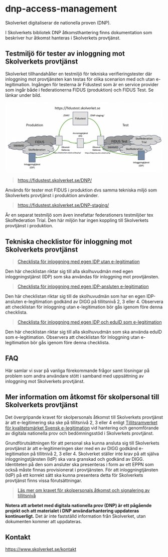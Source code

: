 # dnp-access-management
Skolverket digitaliserar de nationella proven (DNP).

I Skolverkets bibliotek DNP åtkomsthantering finns dokumentation som
beskriver hur åtkomst hanteras i Skolverkets provtjänst.

## Testmiljö för tester av inloggning mot Skolverkets provtjänst

Skolverket tillhandahåller en testmiljö för tekniska verifieringstester där inloggning mot provtjänsten kan testas för olika scenarion med och utan e-legitimation. Ingången för testerna är Fidustest som är en service provider som ingår både i federationerna FIDUS (produktion) och FIDUS Test. Se länkar under bild.

![Testmiljö](./images/fidustest.png)

>https://fidustest.skolverket.se/DNP/

Används för tester mot FIDUS i produktion dvs samma tekniska miljö som Skolverkets provtjänst i produktion använder.

>https://fidustest.skolverket.se/DNP-staging/

Är en separat testmiljö som även innefattar federationers testmiljöer tex Skolfederation Trial. Den här miljön har ingen koppling till Skolverkets provtjänst i produktion.

## Tekniska checklistor för inloggning mot Skolverkets provtjänst

>[Checklista för inloggning med egen IDP utan e-legitimation](.%2Fchecklists%2FInloggning%20med%20egen%20IDP%20utan%20e-legitimation.md)

Den här checklistan riktar sig till alla skolhuvudmän med egen inloggningstjänst (IDP) som ska
användas för inloggning mot provtjänsten.

>[Checklista för inloggning med egen IDP-ansluten
e-legitimation](.%2Fchecklists%2FInloggning%20med%20egen%20IDP-ansluten%20e-legitimation.md)

Den här checklistan riktar sig till de skolhuvudmän som har en egen IDP-ansluten e-legitimation
godkänd av DIGG på tillitsnivå 2, 3 eller 4. Observera att checklistan för inloggning utan e-legitimation bör gås igenom före denna checklista.

>[Checklista för inloggning med egen IDP och eduID som e-legitimation](.%2Fchecklists%2FInloggning%20med%20egen%20IDP%20och%20eduID%20som%20e-legitimation.md)

Den här checklistan riktar sig till alla skolhuvudmän som ska använda eduID som e-legitimation. Observera att checklistan för Inloggning utan e-legitimation bör gås igenom före denna checklista.

## FAQ
Här samlar vi svar på vanliga förekommande frågor samt lösningar på problem som andra användare stött i samband med uppsättning av inloggning mot Skolverkets provtjänst.

## Mer information om åtkomst för skolpersonal till Skolverkets provtjänst 
Det övergripande kravet för skolpersonals åtkomst till Skolverkets provtjänst
är att e-legitimering ska ske på tillitsnivå 2, 3 eller 4 enligt
[Tillitsramverket för kvalitetsmärket Svensk e-legitimation](https://www.digg.se/digitala-tjanster/e-legitimering/tillitsnivaer-for-e-legitimering/tillitsramverk-for-svensk-e-legitimation) vid hantering och genomförande av digitala nationella prov och bedömningsstöd i Skolverkets provtjänst.

Grundförutsättningen för att personal ska kunna ansluta sig till Skolverkets provtjänst är att e-legitimeringen sker med en av DIGG godkänd e-legitimation på tillitnivå 2, 3 eller 4. Skolverket ställer inte krav på att själva inloggningstjänsten (IdP) ska vara granskad och godkänd av DIGG. Identiteten på den som ansluter ska presenteras i form av ett EPPN som också måste finnas provisionerat i provtjänsten. För att inloggningtjänsten (IdP) på ett korrekt sätt ska kunna presentera detta för Skolverkets provtjänst finns vissa förutsättningar.


>[Läs mer om kravet för skolpersonals åtkomst och signalering av tillitsnivå](docs/Signalering%20av%20tillitsniva%CC%8A%20till%20Skolverkets%20provtja%CC%88nst%20vid%20inloggning%20med%20e-legitimation.pdf)

**Notera att arbetet med digitala nationella prov (DNP) är ett pågående projekt och att
materialet i DNP användarhantering uppdateras kontinuerligt.** Det är inte fastställd
information från Skolverket, utan dokumenten kommer att uppdateras.

## Kontakt
https://www.skolverket.se/kontakt
